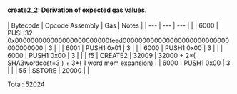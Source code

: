 #### create2_2: Derivation of expected gas values.

| Bytecode | Opcode Assembly                                                           |   Gas | Notes                                                    |
|      --- | ---                                                                       |   --- |                                                          |
|     6000 | PUSH32 0x000000000000000000000000feed000000000000000000000000000000000000 |     3 |                                                          |
|     6001 | PUSH1 0x01                                                                |     3 |                                                          |
|     6000 | PUSH1 0x00                                                                |     3 |                                                          |
|     6000 | PUSH1 0x00                                                                |     3 |                                                          |
|       f5 | CREATE2                                                                   | 32009 | 32000 + 2*( SHA3wordcost=3 ) + 3*( 1 word mem expansion) |
|     6000 | PUSH1 0x00                                                                |     3 |                                                          |
|       55 | SSTORE                                                                    | 20000 |                                                          |

Total: 52024

